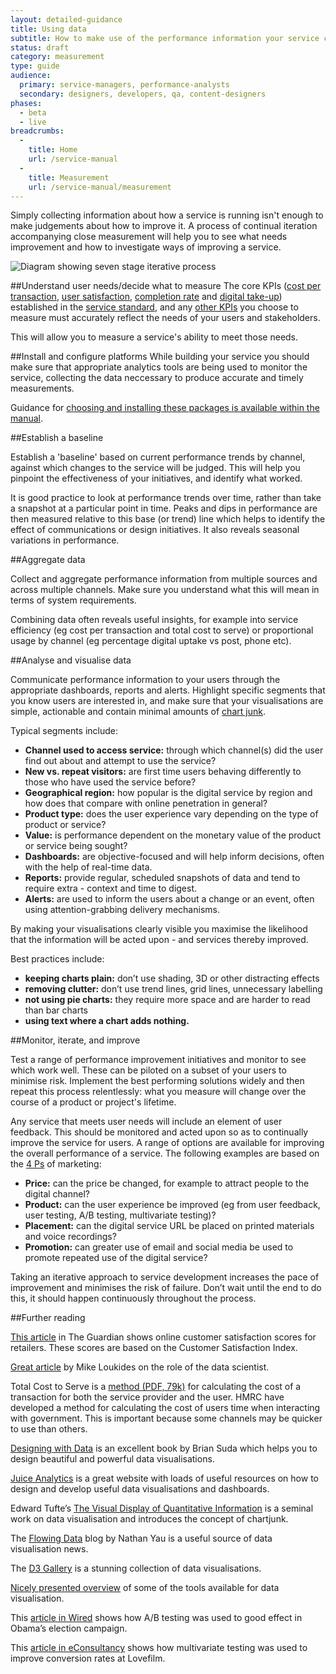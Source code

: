 ```yaml
---
layout: detailed-guidance
title: Using data
subtitle: How to make use of the performance information your service collects
status: draft
category: measurement
type: guide
audience:
  primary: service-managers, performance-analysts
  secondary: designers, developers, qa, content-designers
phases:
  - beta
  - live
breadcrumbs:
  -
    title: Home
    url: /service-manual
  -
    title: Measurement
    url: /service-manual/measurement
---
```


Simply collecting information about how a service is running isn't enough to make judgements about how to improve it. A process of continual iteration accompanying close measurement will help you to see what needs improvement and how to investigate ways of improving a service.

![Diagram showing seven stage iterative process](/service-manual/assets/images/kpis/monitor.png)

##Understand user needs/decide what to measure
The core KPIs ([cost per transaction](/service-manual/measurement/cost-per-transaction.html), [user satisfaction](/service-manual/measurement/user-satisfaction.html), [completion rate](/service-manual/measurement/completion-rate.html) and [digital take-up](/service-manual/measurement/digital-takeup.html)) established in the [service standard](/service-manual/digital-by-default/index.html), and any [other KPIs](/service-manual/measurement/other-kpis.html) you choose to measure must accurately reflect the needs of your users and stakeholders. 

This will allow you to measure a service's ability to meet those needs.

##Install and configure platforms
While building your service you should make sure that appropriate analytics tools are being used to monitor the service, collecting the data neccessary to produce accurate and timely measurements.

Guidance for [choosing and installing these packages is available within the manual](/service-manual/making-software/analytics-tools.html).

##Establish a baseline

Establish a 'baseline' based on current performance trends by channel, against which changes to the service will be judged. This will help you pinpoint the effectiveness of your initiatives, and identify what worked.

It is good practice to look at performance trends over time, rather than take a snapshot at a particular point in time. Peaks and dips in performance are then measured relative to this base (or trend) line which helps to identify the effect of communications or design initiatives. It also reveals seasonal variations in performance.

##Aggregate data

Collect and aggregate performance information from multiple sources and across multiple channels. Make sure you understand what this will mean in terms of system requirements.

Combining data often reveals useful insights, for example into service efficiency (eg cost per transaction and total cost to serve) or proportional usage by channel (eg percentage digital uptake vs post, phone etc).

##Analyse and visualise data

Communicate performance information to your users through the appropriate dashboards, reports and alerts. Highlight specific segments that you know users are interested in, and make sure that your visualisations are simple, actionable and contain minimal amounts of [chart junk](http://en.wikipedia.org/wiki/Chartjunk).

Typical segments include:

- **Channel used to access service:** through which channel(s) did the user find out about and attempt to use the service?
- **New vs. repeat visitors:** are first time users behaving differently to those who have used the service before?
- **Geographical region:** how popular is the digital service by region and how does that compare with online penetration in general?
- **Product type:** does the user experience vary depending on the type of product or service?
- **Value:** is performance dependent on the monetary value of the product or service being sought?
- **Dashboards:** are objective-focused and will help inform decisions, often with the help of real-time data.
- **Reports:** provide regular, scheduled snapshots of data and tend to require extra - context and time to digest.
- **Alerts:** are used to inform the users about a change or an event, often using attention-grabbing delivery mechanisms.

By making your visualisations clearly visible you maximise the likelihood that the information will be acted upon - and services thereby improved.

Best practices include:

- **keeping charts plain:** don’t use shading, 3D or other distracting effects
- **removing clutter:** don’t use trend lines, grid lines, unnecessary labelling
- **not using pie charts:** they require more space and are harder to read than bar charts
- **using text where a chart adds nothing.**

##Monitor, iterate, and improve

Test a range of performance improvement initiatives and monitor to see which work well. These can be piloted on a subset of your users to minimise risk. Implement the best performing solutions widely and then repeat this process relentlessly: what you measure will change over the course of a product or project's lifetime.

Any service that meets user needs will include an element of user feedback. This should be monitored and acted upon so as to continually improve the service for users. A range of options are available for improving the overall performance of a service. The following examples are based on the [4 Ps](http://en.wikipedia.org/wiki/Marketing_mix) of marketing:

* **Price:** can the price be changed, for example to attract people to the digital channel?
* **Product:** can the user experience be improved (eg from user feedback, user testing, A/B testing, multivariate testing)?
* **Placement:** can the digital service URL be placed on printed materials and voice recordings?
* **Promotion:** can greater use of email and social media be used to promote repeated use of the digital service?

Taking an iterative approach to service development increases the pace of improvement and minimises the risk of failure. Don’t wait until the end to do this, it should happen continuously throughout the process.

##Further reading

[This article](http://www.guardian.co.uk/money/2010/dec/22/amazon-top-consumer-satisfaction) in The Guardian shows online customer satisfaction scores for retailers. These scores are based on the Customer Satisfaction Index.

[Great article](http://radar.oreilly.com/2010/06/what-is-data-science.html) by Mike Loukides on the role of the data scientist.

Total Cost to Serve is a [method (PDF, 79k)](http://www.hmrc.gov.uk/research/cost-of-time.pdf) for calculating the cost of a transaction for both the service provider and the user. HMRC have developed a method for calculating the cost of users time when interacting with government. This is important because some channels may be quicker to use than others.

[Designing with Data](http://www.fivesimplesteps.com/products/a-practical-guide-to-designing-with-data) is an excellent book by Brian Suda which helps you to design beautiful and powerful data visualisations.

[Juice Analytics](http://www.juiceanalytics.com/) is a great website with loads of useful resources on how to design and develop useful data visualisations and dashboards.

Edward Tufte’s [The Visual Display of Quantitative Information](http://www.edwardtufte.com/tufte/books_vdqi) is a seminal work on data visualisation and introduces the concept of chartjunk.

The [Flowing Data](http://flowingdata.com/) blog by Nathan Yau is a useful source of data visualisation news.

The [D3 Gallery](https://github.com/mbostock/d3/wiki/Gallery) is a stunning collection of data visualisations.

[Nicely presented overview](http://selection.datavisualization.ch/) of some of the tools available for data visualisation.

This [article in Wired](http://www.wired.com/business/2012/04/ff_abtesting/all/1) shows how A/B testing was used to good effect in Obama’s election campaign.

This [article in eConsultancy](http://econsultancy.com/uk/blog/2454-q-a-lovefilm-s-craig-sullivan-on-a-b-and-multi-variate-testing) shows how multivariate testing was used to improve conversion rates at Lovefilm.